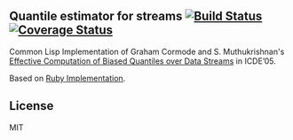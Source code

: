 ## Quantile estimator for streams [![Build Status](https://travis-ci.org/deadtrickster/quantile-estimator.cl.svg?branch=master)](https://travis-ci.org/deadtrickster/quantile-estimator.cl) [![Coverage Status](https://coveralls.io/repos/github/deadtrickster/quantile-estimator.cl/badge.svg?branch=master)](https://coveralls.io/github/deadtrickster/quantile-estimator.cl?branch=master)

Common Lisp Implementation of Graham Cormode and S. Muthukrishnan's [Effective
Computation of Biased Quantiles over Data Streams][1] in ICDE’05.

Based on [Ruby Implementation][2].


## License
MIT

[1]: http://www.cs.rutgers.edu/~muthu/bquant.pdf
[2]: https://github.com/matttproud/ruby_quantile_estimation

